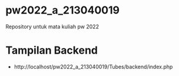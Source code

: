 # pw2022_a_213040019
Repository untuk mata kuliah pw 2022
# Tampilan Backend
- http://localhost/pw2022_a_213040019/Tubes/backend/index.php
